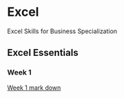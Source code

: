 # Excel
Excel Skills for Business Specialization

## Excel Essentials

### Week 1

<a href='./excel essentials/week 1/week1.md'>Week 1 mark down </a>
